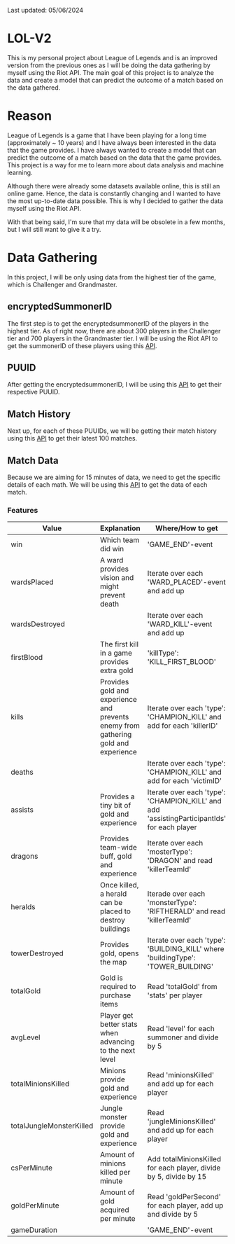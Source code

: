 Last updated: 05/06/2024
# LOL-V2
This is my personal project about League of Legends and is an improved version from the previous ones as I will be doing the data gathering by myself using the Riot API. The main goal of this project is to analyze the data and create a model that can predict the outcome of a match based on the data gathered.

# Reason
League of Legends is a game that I have been playing for a long time (approximately ~ 10 years) and I have always been interested in the data that the game provides. I have always wanted to create a model that can predict the outcome of a match based on the data that the game provides. This project is a way for me to learn more about data analysis and machine learning.

Although there were already some datasets available online, this is still an online game. Hence, the data is constantly changing and I wanted to have the most up-to-date data possible. This is why I decided to gather the data myself using the Riot API. 

With that being said, I'm sure that my data will be obsolete in a few months, but I will still want to give it a try.

# Data Gathering
In this project, I will be only using data from the highest tier of the game, which is Challenger and Grandmaster.

## encryptedSummonerID
The first step is to get the encryptedsummonerID of the players in the highest tier. As of right now, there are about 300 players in the Challenger tier and 700 players in the Grandmaster tier. I will be using the Riot API to get the summonerID of these players using this [API](https://developer.riotgames.com/apis#league-exp-v4). 

## PUUID
After getting the encryptedsummonerID, I will be using this [API](https://developer.riotgames.com/apis#summoner-v4) to get their respective PUUID.

## Match History
Next up, for each of these PUUIDs, we will be getting their match history using this [API](https://developer.riotgames.com/apis#match-v5/GET_getMatchIdsByPUUID) to get their latest 100 matches.

## Match Data
Because we are aiming for 15 minutes of data, we need to get the specific details of each math. We will be using this [API](https://developer.riotgames.com/apis#match-v5/GET_getTimeline) to get the data of each match.

### Features
| **Value**                | **Explanation**                                                                    | **Where/How to get**                                                                        |
|--------------------------|------------------------------------------------------------------------------------|---------------------------------------------------------------------------------------------|
| win                      | Which team did win                                                                 | 'GAME_END'-event                                                                            |
| wardsPlaced              | A ward provides vision and might prevent death                                     | Iterate over each 'WARD_PLACED'-event and add up                                            |
| wardsDestroyed           |                                                                                    | Iterate over each 'WARD_KILL'-event and add up                                              |
| firstBlood               | The first kill in a game provides extra gold                                       | 'killType': 'KILL_FIRST_BLOOD'                                                              |
| kills                    | Provides gold and experience and prevents enemy from gathering gold and experience | Iterate over each 'type': 'CHAMPION_KILL' and add for each 'killerID'                       |
| deaths                   |                                                                                    | Iterate over each 'type': 'CHAMPION_KILL' and add for each 'victimID'                       |
| assists                  | Provides a tiny bit of gold and experience                                         | Iterate over each 'type': 'CHAMPION_KILL' and add 'assistingParticipantIds' for each player |
| dragons                  | Provides team-wide buff, gold and experience                                       | Iterate over each 'mosterType': 'DRAGON' and read 'killerTeamId'                            |
| heralds                  | Once killed, a herald can be placed to destroy buildings                           | Iterade over each 'monsterType': 'RIFTHERALD' and read 'killerTeamId'                       |
| towerDestroyed           | Provides gold, opens the map                                                       | Iterate over each 'type': 'BUILDING_KILL' where 'buildingType': 'TOWER_BUILDING'            |
| totalGold                | Gold is required to purchase items                                                 | Read 'totalGold' from 'stats' per player                                                    |
| avgLevel                 | Player get better stats when advancing to the next level                           | Read 'level' for each summoner and divide by 5                                              |
| totalMinionsKilled       | Minions provide gold and experience                                                | Read 'minionsKilled' and add up for each player                                             |
| totalJungleMonsterKilled | Jungle monster provide gold and experience                                         | Read 'jungleMinionsKilled' and add up for each player                                       |
| csPerMinute              | Amount of minions killed per minute                                                | Add totalMinionsKilled for each player, divide by 5, divide by 15                           |
| goldPerMinute            | Amount of gold acquired per minute                                                 | Read 'goldPerSecond' for each player, add up and divide by 5                                |
| gameDuration             |                                                                                    | 'GAME_END'-event                                                                            |